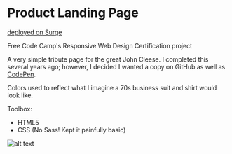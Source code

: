 # Product Landing Page

[deployed on Surge](http://ihatetoast-LostTartsLandingPage.surge.sh/)

Free Code Camp's Responsive Web Design Certification project

A very simple tribute page for the great John Cleese. I completed this several years ago; however, I decided I wanted a copy on GitHub as well as [CodePen](https://codepen.io/ihatetoast/full/RRmgYK/).

Colors used to reflect what I imagine a 70s business suit and shirt would look like.

Toolbox:

- HTML5
- CSS (No Sass! Kept it painfully basic)

![alt text](johncleesetribute.png "Whatever you do, don't mention the war.")
